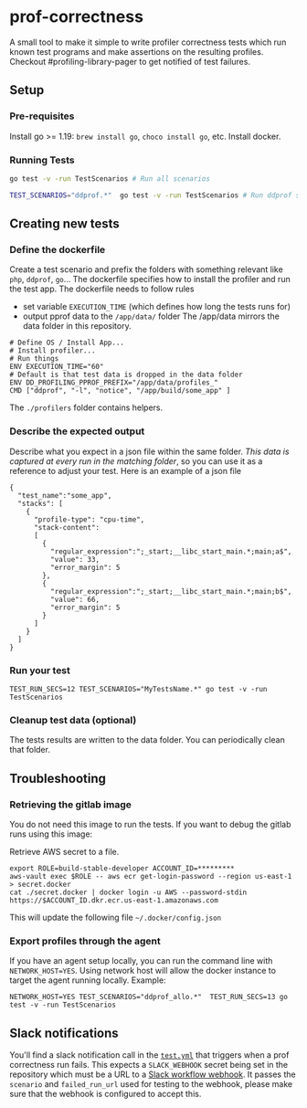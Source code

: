 # prof-correctness

A small tool to make it simple to write profiler correctness tests which run known test programs and make assertions on the resulting profiles.
Checkout #profiling-library-pager to get notified of test failures.

## Setup

### Pre-requisites

Install go >= 1.19: `brew install go`, `choco install go`, etc.
Install docker.

### Running Tests

```sh
go test -v -run TestScenarios # Run all scenarios

TEST_SCENARIOS="ddprof.*"  go test -v -run TestScenarios # Run ddprof scenarios
```

## Creating new tests 

### Define the dockerfile 

Create a test scenario and prefix the folders with something relevant like `php`, `ddprof`, `go`...
The dockerfile specifies how to install the profiler and run the test app.
The dockerfile needs to follow rules
- set variable `EXECUTION_TIME` (which defines how long the tests runs for)
- output pprof data to the `/app/data/` folder
  The /app/data mirrors the data folder in this repository.
```
# Define OS / Install App...
# Install profiler...
# Run things
ENV EXECUTION_TIME="60"
# Default is that test data is dropped in the data folder
ENV DD_PROFILING_PPROF_PREFIX="/app/data/profiles_"
CMD ["ddprof", "-l", "notice", "/app/build/some_app" ]
```

The `./profilers` folder contains helpers.

### Describe the expected output

Describe what you expect in a json file within the same folder. *This data is captured at every run in the matching folder*, so you can use it as a reference to adjust your test. Here is an example of a json file

```
{
  "test_name":"some_app",
  "stacks": [
    {
      "profile-type": "cpu-time",
      "stack-content":
      [
        {
          "regular_expression":";_start;__libc_start_main.*;main;a$",
          "value": 33,
          "error_margin": 5
        },
        {
          "regular_expression":";_start;__libc_start_main.*;main;b$",
          "value": 66,
          "error_margin": 5
        }
      ]
    }
  ]
}
```

### Run your test

```
TEST_RUN_SECS=12 TEST_SCENARIOS="MyTestsName.*" go test -v -run TestScenarios
```

### Cleanup test data (optional)

The tests results are written to the data folder. You can periodically clean that folder.

## Troubleshooting 

### Retrieving the gitlab image

You do not need this image to run the tests. If you want to debug the gitlab runs using this image:

Retrieve AWS secret to a file.

```
export ROLE=build-stable-developer ACCOUNT_ID=*********
aws-vault exec $ROLE -- aws ecr get-login-password --region us-east-1 > secret.docker
cat ./secret.docker | docker login -u AWS --password-stdin https://$ACCOUNT_ID.dkr.ecr.us-east-1.amazonaws.com
```

This will update the following file `~/.docker/config.json`

### Export profiles through the agent

If you have an agent setup locally, you can run the command line with `NETWORK_HOST=YES`. Using network host will allow the docker instance to target the agent running locally. Example:

```
NETWORK_HOST=YES TEST_SCENARIOS="ddprof_allo.*"  TEST_RUN_SECS=13 go test -v -run TestScenarios
```

## Slack notifications

You'll find a slack notification call in the
[`test.yml`](.github/workflows/test.yml) that triggers when a prof correctness
run fails. This expects a `SLACK_WEBHOOK` secret being set in the repository
which must be a URL to a [Slack workflow
webhook](https://slack.com/help/articles/360041352714-Create-more-advanced-workflows-using-webhooks).
It passes the `scenario` and `failed_run_url` used for testing to the webhook,
please make sure that the webhook is configured to accept this.

